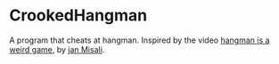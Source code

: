 # CrookedHangman

A program that cheats at hangman. Inspired by the video
[hangman is a weird game](https://www.youtube.com/watch?v=le5uGqHKll8),
by [jan Misali](https://www.youtube.com/channel/UCJOh5FKisc0hUlEeWFBlD-w).
